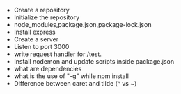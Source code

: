 - Create a repository
- Initialize the repository
- node_modules,package.json,package-lock.json
- Install express
- Create a server
- Listen to port 3000
- write request handler for /test.
- Install nodemon and update scripts inside package.json
- what are dependencies
- what is the use of "-g" while npm install
- Difference between caret and tilde (^ vs ~)